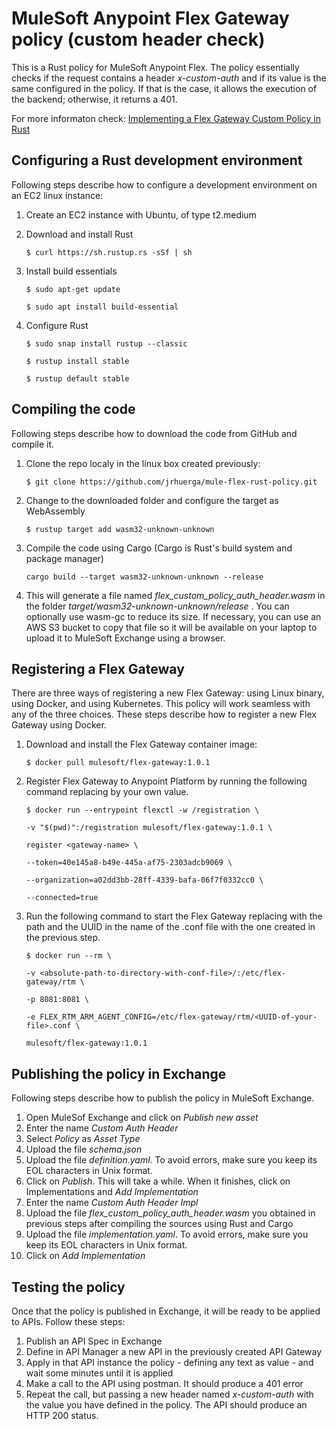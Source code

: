 # MuleSoft Anypoint Flex Gateway policy (custom header check)
This is a Rust policy for MuleSoft Anypoint Flex. The policy essentially checks if the request contains a header _x-custom-auth_ and if its value is the same configured in the policy. If that is the case, it allows the execution of the backend; otherwise, it returns a 401.

For more informaton check: [Implementing a Flex Gateway Custom Policy in Rust](https://docs.mulesoft.com/gateway/policies-custom-flex-implement-rust)

## Configuring a Rust development environment

Following steps describe how to configure a development environment on an EC2 linux instance:

1. Create an EC2 instance with Ubuntu, of type t2.medium
2. Download and install Rust

    `$ curl https://sh.rustup.rs -sSf | sh`

3. Install build essentials

    `$ sudo apt-get update`

    `$ sudo apt install build-essential`

4. Configure Rust

    `$ sudo snap install rustup --classic`

    `$ rustup install stable`

    `$ rustup default stable`


## Compiling the code
Following steps describe how to download the code from GitHub and compile it.

1. Clone the repo localy in the linux box created previously:

    `$ git clone https://github.com/jrhuerga/mule-flex-rust-policy.git`

2. Change to the downloaded folder and configure the target as WebAssembly

    `$ rustup target add wasm32-unknown-unknown`

3. Compile the code using Cargo (Cargo is Rust's build system and package manager)

    `cargo build --target wasm32-unknown-unknown --release`

4. This will generate a file named _flex_custom_policy_auth_header.wasm_ in the folder _target/wasm32-unknown-unknown/release_ . You can optionally use wasm-gc to reduce its size. If necessary, you can use an AWS S3 bucket to copy that file so it will be available on your laptop to upload it to MuleSoft Exchange using a browser.




## Registering a Flex Gateway
There are three ways of registering a new Flex Gateway: using Linux binary, using Docker, and using Kubernetes. This policy will work seamless with any of the three choices. These steps describe how to register a new Flex Gateway using Docker.

1. Download and install the Flex Gateway container image:

    `$ docker pull mulesoft/flex-gateway:1.0.1`

2. Register Flex Gateway to Anypoint Platform by running the following command replacing <gateway-name> by your own value.

    `$ docker run --entrypoint flexctl -w /registration \`
    
    `-v "$(pwd)":/registration mulesoft/flex-gateway:1.0.1 \`
    
    `register <gateway-name> \`
    
    `--token=40e145a8-b49e-445a-af75-2303adcb9069 \`
    
    `--organization=a02dd3bb-28ff-4339-bafa-06f7f0332cc0 \`
    
    `--connected=true`

3. Run the following command to start the Flex Gateway replacing <absolute-path-to-directory-with-conf-file> with the path and the UUID in the name of the .conf file with the one created in the previous step.

    `$ docker run --rm \`

    `-v <absolute-path-to-directory-with-conf-file>/:/etc/flex-gateway/rtm \`

    `-p 8081:8081 \`

    `-e FLEX_RTM_ARM_AGENT_CONFIG=/etc/flex-gateway/rtm/<UUID-of-your-file>.conf \`

    `mulesoft/flex-gateway:1.0.1`




## Publishing the policy in Exchange
Following steps describe how to publish the policy in MuleSoft Exchange.

1. Open MuleSof Exchange and click on _Publish new asset_
1. Enter the name _Custom Auth Header_
1. Select _Policy_ as _Asset Type_
1. Upload the file _schema.json_
1. Upload the file _definition.yaml_. To avoid errors, make sure you keep its EOL characters in Unix format.
1. Click on _Publish_. This will take a while. When it finishes, click on Implementations and _Add Implementation_
1. Enter the name _Custom Auth Header Impl_
1. Upload the file _flex_custom_policy_auth_header.wasm_ you obtained in previous steps after compiling the sources using Rust and Cargo
1. Upload the file _implementation.yaml_. To avoid errors, make sure you keep its EOL characters in Unix format.
1. Click on _Add Implementation_
    

## Testing the policy
Once that the policy is published in Exchange, it will be ready to be applied to APIs. Follow these steps:

1. Publish an API Spec in Exchange
1. Define in API Manager a new API in the previously created API Gateway
1. Apply in that API instance the policy - defining any text as value - and wait some minutes until it is applied
1. Make a call to the API using postman. It should produce a 401 error
1. Repeat the call, but passing a new header named _x-custom-auth_ with the value you have defined in the policy. The API should produce an HTTP 200 status.


